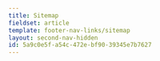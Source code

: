 ```yaml
---
title: Sitemap
fieldset: article
template: footer-nav-links/sitemap
layout: second-nav-hidden
id: 5a9c0e5f-a54c-472e-bf90-39345e7b7627
---
```

